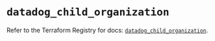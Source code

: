# `datadog_child_organization`

Refer to the Terraform Registry for docs: [`datadog_child_organization`](https://registry.terraform.io/providers/datadog/datadog/3.78.0/docs/resources/child_organization).
